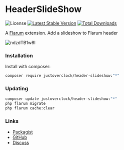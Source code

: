 # HeaderSlideShow

![License](https://img.shields.io/badge/license-MIT-blue.svg) [![Latest Stable Version](https://img.shields.io/packagist/v/justoverclock/header-slideshow.svg)](https://packagist.org/packages/justoverclock/header-slideshow) [![Total Downloads](https://img.shields.io/packagist/dt/justoverclock/header-slideshow.svg)](https://packagist.org/packages/justoverclock/header-slideshow)

A [Flarum](http://flarum.org) extension. Add a slideshow to Flarum header

![ndzdTB1w8l](https://user-images.githubusercontent.com/79002016/125981185-15a769af-10aa-4643-8a03-750cc8e6ee66.gif)


### Installation

Install with composer:

```sh
composer require justoverclock/header-slideshow:"*"
```

### Updating

```sh
composer update justoverclock/header-slideshow:"*"
php flarum migrate
php flarum cache:clear
```

### Links

- [Packagist](https://packagist.org/packages/justoverclock/header-slideshow)
- [GitHub](https://github.com/justoverclock/header-slideshow)
- [Discuss](https://discuss.flarum.org/d/PUT_DISCUSS_SLUG_HERE)
